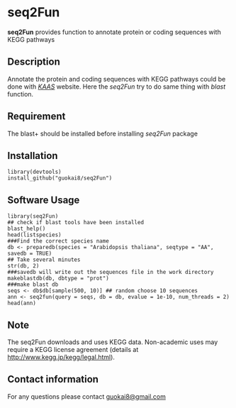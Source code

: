 # seq2Fun
__seq2Fun__ provides function to annotate protein or coding sequences with KEGG pathways
## Description
Annotate the protein and coding sequences with KEGG pathways could be done with [_KAAS_](https://www.genome.jp/kegg/kaas/) website. Here the _seq2Fun_ try to do same thing with _blast_ function.
## Requirement
The blast+ should be installed before installing _seq2Fun_ package
## Installation
```
library(devtools)
install_github("guokai8/seq2Fun")
``` 

## Software Usage

```
library(seq2Fun)
## check if blast tools have been installed
blast_help()
head(listspecies)
###Find the correct species name
db <- preparedb(species = "Arabidopsis thaliana", seqtype = "AA", savedb = TRUE) 
## Take several minutes
str(db, 2)
###savedb will write out the sequences file in the work directory
makeblastdb(db, dbtype = "prot")
###make blast db  
seqs <- db$db[sample(500, 10)] ## random choose 10 sequences
ann <- seq2fun(query = seqs, db = db, evalue = 1e-10, num_threads = 2)
head(ann)
```
## Note
The seq2Fun downloads and uses KEGG data. Non-academic uses may require a KEGG
license agreement (details at http://www.kegg.jp/kegg/legal.html).

## Contact information

For any questions please contact guokai8@gmail.com
